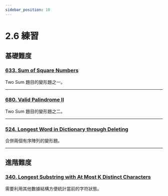 ```yaml
---
sidebar_position: 10
---
```


# 2.6 練習

## 基礎難度

### [633. Sum of Square Numbers](https://leetcode.com/problems/sum-of-square-numbers/)

Two Sum 題目的變形題之一。

---

### [680. Valid Palindrome II](https://leetcode.com/problems/valid-palindrome-ii/)

Two Sum 題目的變形題之二。

---

### [524. Longest Word in Dictionary through Deleting](https://leetcode.com/problems/longest-word-in-dictionary-through-deleting/)

合併兩個有序陣列的變形題。

---

## 進階難度

### [340. Longest Substring with At Most K Distinct Characters](https://leetcode.com/problems/longest-substring-with-at-most-k-distinct-characters/)

需要利用其他數據結構方便統計當前的字符狀態。